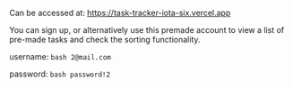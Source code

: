 Can be accessed at: https://task-tracker-iota-six.vercel.app

You can sign up, or alternatively use this premade account to view a list of pre-made tasks and check the sorting functionality.

username:
```bash 2@mail.com ```

password:
```bash password!2```
